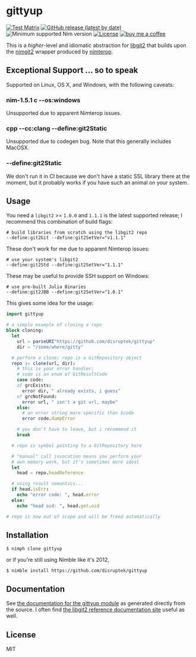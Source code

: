 # gittyup

[![Test Matrix](https://github.com/disruptek/gittyup/workflows/CI/badge.svg)](https://github.com/disruptek/gittyup/actions?query=workflow%3ACI)
[![GitHub release (latest by date)](https://img.shields.io/github/v/release/disruptek/gittyup?style=flat)](https://github.com/disruptek/gittyup/releases/latest)
![Minimum supported Nim version](https://img.shields.io/badge/nim-1.2.13%2B-informational?style=flat&logo=nim)
[![License](https://img.shields.io/github/license/disruptek/gittyup?style=flat)](#license)
[![buy me a coffee](https://img.shields.io/badge/donate-buy%20me%20a%20coffee-orange.svg)](https://www.buymeacoffee.com/disruptek)

This is a _higher_-level and idiomatic abstraction for
[libgit2](https://libgit2.org/) that builds upon the
[nimgit2](https://github.com/genotrance/nimgit2) wrapper produced by
[nimterop](https://github.com/nimterop/nimterop).

## Exceptional Support ... so to speak

Supported on Linux, OS X, and Windows, with the following caveats:

### nim-1.5.1 c --os:windows

Unsupported due to apparent Nimterop issues.

### cpp --cc:clang --define:git2Static

Unsupported due to codegen bug.  Note that this generally includes MacOSX.

### --define:git2Static

We don't run it in CI because we don't have a static SSL library there at the
moment, but it probably works if you have such an animal on your system.

## Usage

You need a `libgit2` >= `1.0.0` and `1.1.1` is the latest supported release; I
recommend this combination of build flags:

```
# build libraries from scratch using the libgit2 repo
--define:git2Git --define:git2SetVer="v1.1.1"
```

These don't work for me due to apparent Nimterop issues:
```
# use your system's libgit2
--define:git2Std --define:git2SetVer="1.1.1"
```

These may be useful to provide SSH support on Windows:
```
# use pre-built Julia Binaries
--define:git2JBB --define:git2SetVer="1.0.1"
```

This gives some idea for the usage:

```nim
import gittyup

# a simple example of cloning a repo
block cloning:
  let
    url = parseURI"https://github.com/disruptek/gittyup"
    dir = "/some/where/gitty"

  # perform a clone; repo is a GitRepository object
  repo := clone(url, dir):
    # this is your error handler;
    # code is an enum of GitResultCode
    case code:
    of grcExists:
      error dir, " already exists, i guess"
    of grcNotFound:
      error url, " isn't a git url, maybe"
    else:
      # an error string more specific than $code
      error code.dumpError

    # you don't have to leave, but i recommend it
    break

  # repo is symbol pointing to a GitRepository here

  # "manual" call invocation means you perform your
  # own memory work, but it's sometimes more ideal
  let
    head = repo.headReference

  # using result semantics...
  if head.isErr:
    echo "error code: ", head.error
  else:
    echo "head oid: ", head.get.oid

# repo is now out of scope and will be freed automatically
```

## Installation

```
$ nimph clone gittyup
```
or if you're still using Nimble like it's 2012,
```
$ nimble install https://github.com/disruptek/gittyup
```

## Documentation

See [the documentation for the gittyup module](https://disruptek.github.io/gittyup/gittyup.html) as generated directly from the source.  I often find
[the libgit2 reference documentation site](https://libgit2.org/) useful
as well.

## License
MIT
